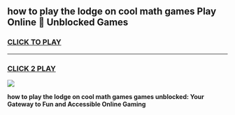 
## how to play the lodge on cool math games Play Online 👋 Unblocked Games
<h3>
<a href="https://news.freeplayer.one?title=how_to_play_the_lodge_on_cool_math_games&ref=17CMG">CLICK TO PLAY</a></h3>
<hr>

<h3>
<a href="https://news.freeplayer.one?title=how_to_play_the_lodge_on_cool_math_games&ref=17CMG">CLICK 2 PLAY</a>
  
</h3>

<a href="https://news.freeplayer.one?title=how_to_play_the_lodge_on_cool_math_games&ref=17CMG/"><img src="https://clearcache.store/games.png"></a>


**how to play the lodge on cool math games games unblocked: Your Gateway to Fun and Accessible Online Gaming**
